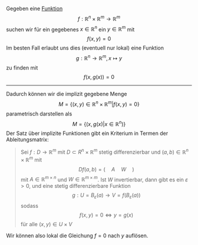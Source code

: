 Gegeben eine [Funktion](Mathe/Funktionen.md)
$$f:\mathbb R^{n} \times \mathbb R^{m} \to\mathbb R^{m}$$
suchen wir für ein gegebenes $x\in\mathbb R^{n}$ ein $y\in\mathbb R^{m}$ mit 
$$f(x,y) = 0$$
Im besten Fall erlaubt uns dies (eventuell nur lokal) eine Funktion
$$g: \mathbb R^{n} \to\mathbb R^{m}, x\mapsto y$$
zu finden mit
$$f(x, g(x)) = 0$$


--- 

Dadurch können wir die implizit gegebene Menge
$$M = \lbrace(x, y) \in\mathbb R^{n}\times \mathbb R^{m} | f(x, y) = 0\rbrace$$
parametrisch darstellen als
$$M = \lbrace (x, g(x) | x\in\mathbb R^{n}) \rbrace$$
Der Satz über implizite Funktionen gibt ein Kriterium in Termen der Ableitungsmatrix:

> Sei $f: D\to\mathbb R^{m}$ mit $D\subset R^{n} \times \mathbb R^{m}$ stetig differenzierbar und $(a,b) \in\mathbb R^{n}\times\mathbb R^{m}$ mit $$Df(a,b) = \left(\quad A\quad W\quad \right)$$
> mit $A\in\mathbb R^{m\times n}$ und $W\in \mathbb R^{m\times m}$. Ist $W$ invertierbar, dann gibt es ein $\varepsilon > 0$, und eine stetig differenzierbare Funktion
> $$g: U = B_{\varepsilon}(a) \to V = f(B_{\varepsilon} (a))$$
> sodass
> $$f(x, y) =0 \iff y = g(x)$$
> für alle $(x, y) \in U\times V$

Wir können also lokal die Gleichung $f = 0$ nach $y$ auflösen.